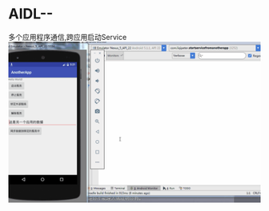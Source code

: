 # AIDL--
多个应用程序通信,跨应用启动Service
![Image Text](https://raw.githubusercontent.com/FoxconnPeter/AIDL--/master/AIDL%E7%A8%8B%E5%BA%8F%E9%80%9A%E4%BF%A1.gif)
